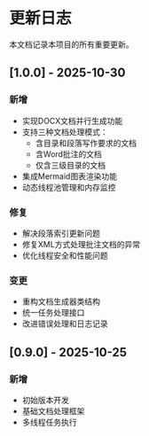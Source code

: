 # 更新日志

本文档记录本项目的所有重要更新。

## [1.0.0] - 2025-10-30

### 新增
- 实现DOCX文档并行生成功能
- 支持三种文档处理模式：
  - 含目录和段落写作要求的文档
  - 含Word批注的文档  
  - 仅含三级目录的文档
- 集成Mermaid图表渲染功能
- 动态线程池管理和内存监控

### 修复
- 解决段落索引更新问题
- 修复XML方式处理批注文档的异常
- 优化线程安全和性能问题

### 变更
- 重构文档生成器类结构
- 统一任务处理接口
- 改进错误处理和日志记录

## [0.9.0] - 2025-10-25

### 新增
- 初始版本开发
- 基础文档处理框架
- 多线程任务执行